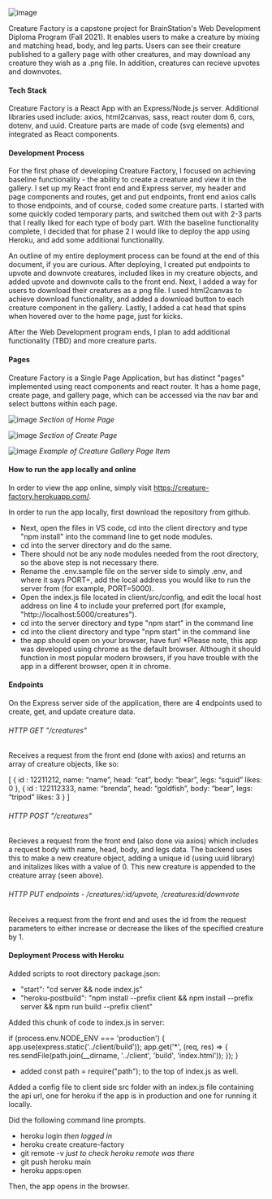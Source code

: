 ![image](https://user-images.githubusercontent.com/70654324/144891754-9ef98aa9-7e49-485a-8d9d-18d4c09f7443.png)

Creature Factory is a capstone project for BrainStation's Web Development Diploma Program (Fall 2021). It enables users to make a creature by mixing and matching head, body, and leg parts. Users can see their creature published to a gallery page with other creatures, and may download any creature they wish as a .png file. In addition, creatures can recieve upvotes and downvotes.

#### Tech Stack

Creature Factory is a React App with an Express/Node.js server. Additional libraries used include: axios, html2canvas, sass, react router dom 6, cors, dotenv, and uuid. Creature parts are made of code (svg elements) and integrated as React components.

#### Development Process

For the first phase of developing Creature Factory, I focused on achieving baseline functionality - the ability to create a creature and view it in the gallery. I set up my React front end and Express server, my header and page components and routes, get and put endpoints, front end axios calls to those endpoints, and of course, coded some creature parts. I started with some quickly coded temporary parts, and switched them out with 2-3 parts that I really liked for each type of body part. With the baseline functionality complete, I decided that for phase 2 I would like to deploy the app using Heroku, and add some additional functionality.

An outline of my entire deployment process can be found at the end of this document, if you are curious. After deploying, I created put endpoints to upvote and downvote creatures, included likes in my creature objects, and added upvote and downvote calls to the front end. Next, I added a way for users to download their creatures as a png file. I used html2canvas to achieve download functionality, and added a download button to each creature component in the gallery. Lastly, I added a cat head that spins when hovered over to the home page, just for kicks.

After the Web Development program ends, I plan to add additional functionality (TBD) and more creature parts.

#### Pages

Creature Factory is a Single Page Application, but has distinct "pages" implemented using react components and react router. It has a home page, create page, and gallery page, which can be accessed via the nav bar and select buttons within each page.

![image](https://user-images.githubusercontent.com/70654324/144893947-c8c9eba2-fb37-43e8-84d6-e00e9c44219d.png)
_Section of Home Page_

![image](https://user-images.githubusercontent.com/70654324/144894086-eddf8594-1d1f-44c0-8151-73ad308b3d7d.png)
_Section of Create Page_

![image](https://user-images.githubusercontent.com/70654324/144894191-dd4a9cdc-7f70-430b-a2e8-2ec81003f466.png)
_Example of Creature Gallery Page Item_

#### How to run the app locally and online

In order to view the app online, simply visit https://creature-factory.herokuapp.com/.

In order to run the app locally, first download the repository from github.

- Next, open the files in VS code, cd into the client directory and type "npm install" into the command line to get node modules.
- cd into the server directory and do the same.
- There should not be any node modules needed from the root directory, so the above step is not necessary there.
- Rename the .env.sample file on the server side to simply .env, and where it says PORT=, add the local address you would like to run the server from (for example, PORT=5000).
- Open the index.js file located in client/src/config, and edit the local host address on line 4 to include your preferred port (for example, "http://localhost:5000/creatures").
- cd into the server directory and type "npm start" in the command line
- cd into the client directory and type "npm start" in the command line
- the app should open on your browser, have fun! \*Please note, this app was developed using chrome as the default browser. Although it should function in most popular modern browsers, if you have trouble with the app in a different browser, open it in chrome.

#### Endpoints

On the Express server side of the application, there are 4 endpoints used to create, get, and update creature data.

###### HTTP GET "/creatures"

Receives a request from the front end (done with axios) and returns an array of creature objects, like so:

[ { id : 12211212,
name: “name”,
head: “cat”,
body: “bear”,
legs: “squid”
likes: 0 },
{ id : 122112333,
name: “brenda”,
head: “goldfish”,
body: “bear”,
legs: “tripod”
likes: 3 } ]

###### HTTP POST "/creatures"

Recieves a request from the front end (also done via axios) which includes a request body with name, head, body, and legs data. The backend uses this to make a new creature object, adding a unique id (using uuid library) and initalizes likes with a value of 0. This new creature is appended to the creature array (seen above).

###### HTTP PUT endpoints - /creatures/:id/upvote, /creatures:id/downvote

Receives a request from the front end and uses the id from the request parameters to either increase or decrease the likes of the specified creature by 1.

#### Deployment Process with Heroku

Added scripts to root directory package.json:

- "start": "cd server && node index.js"
- "heroku-postbuild": "npm install --prefix client && npm install --prefix server && npm run build --prefix client"

Added this chunk of code to index.js in server:

if (process.env.NODE_ENV === 'production') {
app.use(express.static('../client/build'));
app.get('\*', (req, res) => {
res.sendFile(path.join(\_\_dirname, '../client', 'build', 'index.html'));
});
}

- added const path = require("path"); to the top of index.js as well.

Added a config file to client side src folder with an index.js file containing the api url, one for heroku if the app is in production and one for running it locally.

Did the following command line prompts.

- heroku login _then logged in_
- heroku create creature-factory
- git remote -v _just to check heroku remote was there_
- git push heroku main
- heroku apps:open

Then, the app opens in the browser.
